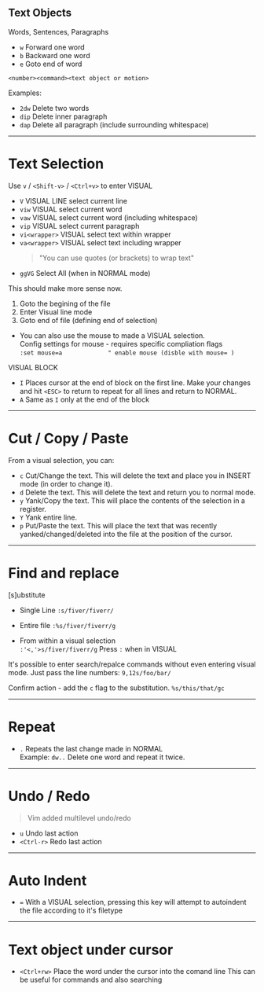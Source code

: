 ## Text Objects

Words, Sentences, Paragraphs

- `w` Forward one word
- `b` Backward one word
- `e` Goto end of word

`<number><command><text object or motion>`

Examples: 

- `2dw` Delete two words
- `dip` Delete inner paragraph
- `dap` Delete all paragraph (include surrounding whitespace)

---

# Text Selection

Use `v` / `<Shift-v>` / `<Ctrl+v>` to enter VISUAL

- `V` VISUAL LINE select current line
- `viw` VISUAL select current word 
- `vaw` VISUAL select current word (including whitespace)
- `vip` VISUAL select current paragraph
- `vi<wrapper>` VISUAL select text within wrapper
- `va<wrapper>` VISUAL select text including wrapper
  > "You can use quotes (or brackets) to wrap text"
- `ggVG` Select All (when in NORMAL mode)

This should make more sense now. 
  1. Goto the begining of the file
  2. Enter Visual line mode
  3. Goto end of file (defining end of selection)

- You can also use the mouse to made a VISUAL selection.  
  Config settings for mouse - requires specific compliation flags  
  `:set mouse=a				" enable mouse (disble with mouse= )`

VISUAL BLOCK

- `I` Places cursor at the end of block on the first line.
  Make your changes and hit `<ESC>` to return to repeat for all lines
  and return to NORMAL.
- `A` Same as `I` only at the end of the block

---

# Cut / Copy / Paste

From a visual selection, you can:

- `c`   Cut/Change the text. This will delete the text and
        place you in INSERT mode (in order to change it).
- `d`   Delete the text. This will delete the text and
        return you to normal mode.
- `y`   Yank/Copy the text. This will place the contents of the
        selection in a register.
- `Y`   Yank entire line.
- `p`   Put/Paste the text. This will place the text that was recently
        yanked/changed/deleted into the file at the position of the cursor.

---

# Find and replace

[s]ubstitute

- Single Line
  `:s/fiver/fiverr/`

- Entire file
  `:%s/fiver/fiverr/g`

- From within a visual selection  
  `:'<,'>s/fiver/fiverr/g`
  Press `:` when in VISUAL

It's possible to enter search/repalce commands without even
entering visual mode. Just pass the line numbers:
`9,12s/foo/bar/`

Confirm action - add the `c` flag to the substitution.
`%s/this/that/gc`

---

# Repeat

- `.` Repeats the last change made in NORMAL  
  Example: `dw..` Delete one word and repeat it twice.  

---

# Undo / Redo

> Vim added multilevel undo/redo

- `u` Undo last action  
- `<Ctrl-r>` Redo last action

---

# Auto Indent

- `=` With a VISUAL selection, pressing this key will attempt to autoindent the file
  according to it's filetype

---

# Text object under cursor

- `<Ctrl+rw>` Place the word under the cursor into the comand line
  This can be useful for commands and also searching
